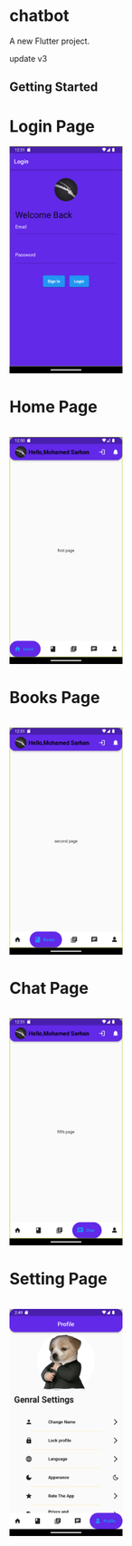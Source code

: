 # chatbot

A new Flutter project.

update v3

## Getting Started

<h1> Login Page</h1>
<img src='./screen_shot/Screenshot_1701989479.png' width=200 hight=300/>
<br>
<h1> Home Page </h1>
<br>
<img src='./screen_shot/Screenshot_1701989454.png' width=200 hight=300/>
<br>
<h1> Books Page </h1>
<br>
<img src='./screen_shot/Screenshot_1701989485.png' width=200 hight=300/>
<br>
<h1> Chat Page </h1>
<br>
<img src='./screen_shot/Screenshot_1701989493.png' width=200 hight=300/>
<br>
<h1>Setting Page</h1>
<br>
<img src='./screen_shot/setting.png' width=200 hight=300/>

